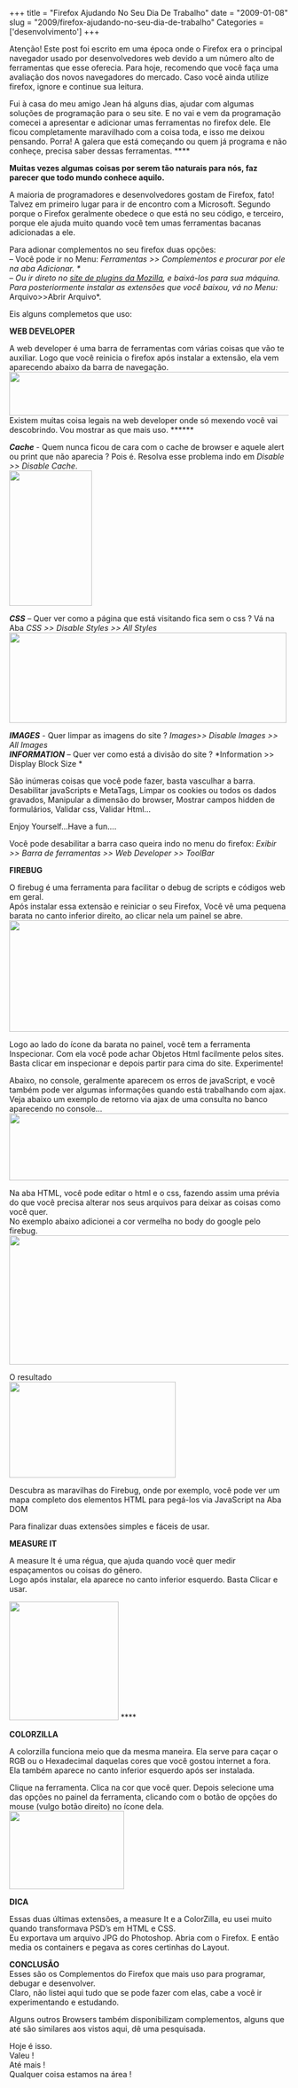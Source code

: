 +++
title = "Firefox Ajudando No Seu Dia De Trabalho"
date = "2009-01-08"
slug = "2009/firefox-ajudando-no-seu-dia-de-trabalho"
Categories = ['desenvolvimento']
+++

<div id="atencao">
  Atenção! Este post foi escrito em uma época onde o Firefox era o principal navegador usado por desenvolvedores web devido a um número alto de ferramentas que esse oferecia. Para hoje, recomendo que você faça uma avaliação dos novos navegadores do mercado. Caso você ainda utilize firefox, ignore e continue sua leitura.
</div>


<p>Fui à casa do meu amigo Jean há alguns dias, ajudar com algumas soluções de programação para o seu site. E no vai e vem da programação comecei a apresentar e adicionar umas ferramentas no firefox dele. Ele ficou completamente maravilhado com a coisa toda, e isso me deixou pensando. Porra! A galera que está começando ou quem já programa e não conheçe, precisa saber dessas ferramentas. ****</p>

<p><strong>Muitas vezes algumas coisas por serem tão naturais para nós, faz parecer que todo mundo conhece aquilo.</strong></p>

<p>A maioria de programadores e desenvolvedores gostam de Firefox, fato!<br/>
Talvez em primeiro lugar para ir de encontro com a Microsoft. Segundo porque o Firefox geralmente obedece o que está no seu código, e terceiro, porque ele ajuda muito quando você tem umas ferramentas bacanas adicionadas a ele.</p>

<p>Para adionar complementos no seu firefox duas opções:<br/>
&#8211; Você pode ir no Menu: <em>Ferramentas >> Complementos e procurar por ele na aba Adicionar. *<br/>
&#8211; Ou ir direto no <a href="https://addons.mozilla.org/pt-BR/firefox/">site de plugins da Mozilla</a>, e baixá-los para sua máquina. Para posteriormente instalar as extensões que você baixou, vá no Menu: </em>Arquivo>>Abrir Arquivo*.</p>

<p>Eis alguns complemetos que uso: <!--more--></p>

<p><strong>WEB DEVELOPER</strong></p>

<p>A web developer é uma barra de ferramentas com várias coisas que vão te auxiliar. Logo que você reinicia o firefox após instalar a extensão, ela vem aparecendo abaixo da barra de navegação. <a href="../../assets/uploads/2009/01/post0.jpg"><img class="alignnone size-full wp-image-23" title="post0" src="../../assets/uploads/2009/01/post0.jpg" alt="" width="627" height="79" /></a> Existem muitas coisa legais na web developer onde só mexendo você vai descobrindo. Vou mostrar as que mais uso. ******</p>

<p><em><strong>Cache</strong> </em>- Quem nunca ficou de cara com o cache de browser e aquele alert ou print que não aparecia ? Pois é. Resolva esse problema indo em <em>Disable >> Disable Cache</em>.<br/>
<a href="../../assets/uploads/2009/01/post.jpg"><img class="alignnone size-full wp-image-24" title="post" src="../../assets/uploads/2009/01/post.jpg" alt="" width="149" height="244" /></a><br style='clear: both;' /></p>

<p><strong><em>CSS</em></strong> &#8211; Quer ver como a página que está visitando fica sem o css ? Vá na Aba <em>CSS >> Disable Styles >> All Styles</em><br/>
<a href="../../assets/uploads/2009/01/post1.jpg"><img class="alignnone size-full wp-image-25" title="post1" src="../../assets/uploads/2009/01/post1.jpg" alt="" width="500" height="163" /></a><br style='clear: both;' /></p>

<p><em><strong>IMAGES</strong> </em>- Quer limpar as imagens do site ? <em>Images>> Disable Images >> All Images</em> <strong><em><br/>
INFORMATION</em></strong> &#8211; Quer ver como está a divisão do site ? *Information >> Display Block Size *</p>

<p>São inúmeras coisas que você pode fazer, basta vasculhar a barra. Desabilitar javaScripts e MetaTags, Limpar os cookies ou todos os dados gravados, Manipular a dimensão do browser, Mostrar campos hidden de formulários, Validar css, Validar Html&#8230;</p>

<p>Enjoy Yourself&#8230;Have a fun&#8230;.</p>

<p>Você pode desabilitar a barra caso queira indo no menu do firefox: <em>Exibir >> Barra de ferramentas >> Web Developer >> ToolBar</em></p>

<p><strong>FIREBUG </strong></p>

<p>O firebug é uma ferramenta para facilitar o debug de scripts e códigos web em geral.<br/>
Após instalar essa extensão e reiniciar o seu Firefox, Você vê uma pequena barata no canto inferior direito, ao clicar nela um painel se abre.<br/>
<a href="../../assets/uploads/2009/01/post2.jpg"><img class="alignnone size-full wp-image-26" title="post2" src="../../assets/uploads/2009/01/post2.jpg" alt="" width="604" height="201" /></a><br style='clear: both;' /></p>

<p>Logo ao lado do ícone da barata no painel, você tem a ferramenta Inspecionar. Com ela você pode achar Objetos Html facilmente pelos sites.<br/>
Basta clicar em inspecionar e depois partir para cima do site. Experimente!</p>

<p>Abaixo, no console, geralmente aparecem os erros de javaScript, e você também pode ver algumas informações quando está trabalhando com ajax.<br/>
Veja abaixo um exemplo de retorno via ajax de uma consulta no banco aparecendo no console&#8230;<br/>
<a href="../../assets/uploads/2009/01/post4.jpg"><img class="alignnone size-full wp-image-27" title="post4" src="../../assets/uploads/2009/01/post4.jpg" alt="" width="632" height="121" /></a><br style='clear: both;' /></p>

<p>Na aba HTML, você pode editar o html e o css, fazendo assim uma prévia do que você precisa alterar nos seus arquivos para deixar as coisas como você quer.<br/>
No exemplo abaixo adicionei a cor vermelha no body do google pelo firebug.<br/>
<a href="../../assets/uploads/2009/01/post5.jpg"><img class="alignnone size-full wp-image-28" title="post5" src="../../assets/uploads/2009/01/post5.jpg" alt="" width="636" height="233" /></a><br style='clear: both;' /></p>

<p>O resultado<br/>
<a href="../../assets/uploads/2009/01/post6.jpg"><img class="alignnone size-medium wp-image-29" title="post6" src="../../assets/uploads/2009/01/post6.jpg" alt="" width="300" height="173" /></a><br style='clear: both;' /></p>

<p>Descubra as maravilhas do Firebug, onde por exemplo, você pode ver um mapa completo dos elementos HTML para pegá-los via JavaScript na Aba DOM</p>

<p>Para finalizar duas extensões simples e fáceis de usar.</p>

<p><strong>MEASURE IT </strong></p>

<p>A measure It é uma régua, que ajuda quando você quer medir espaçamentos ou coisas do gênero.<br/>
Logo após instalar, ela aparece no canto inferior esquerdo. Basta Clicar e usar.</p>

<p><a href="../../assets/uploads/2009/01/post7.jpg"><img class="alignnone size-full wp-image-30" title="post7" src="../../assets/uploads/2009/01/post7.jpg" alt="" width="197" height="214" /></a> ****<br style='clear: both;' /></p>

<p><strong>COLORZILLA</strong></p>

<p>A colorzilla funciona meio que da mesma maneira. Ela serve para caçar o RGB ou o Hexadecimal daquelas cores que você gostou internet a fora.<br/>
Ela também aparece no canto inferior esquerdo após ser instalada.</p>

<p>Clique na ferramenta. Clica na cor que você quer. Depois selecione uma das opções no painel da ferramenta, clicando com o botão de opções do mouse (vulgo botão direito) no ícone dela.<br/>
<a href="../../assets/uploads/2009/01/post8.jpg"><img class="alignnone size-full wp-image-31" title="post8" src="../../assets/uploads/2009/01/post8.jpg" alt="" width="207" height="141" /></a><br style='clear: both;' /></p>

<p><strong>DICA</strong></p>

<p>Essas duas últimas extensões, a measure It e a ColorZilla, eu usei muito quando transformava PSD&#8217;s em HTML e CSS.<br/>
Eu exportava um arquivo JPG do Photoshop. Abria com o Firefox. E então media os containers e pegava as cores certinhas do Layout.</p>

<p><strong>CONCLUSÃO</strong><br/>
Esses são os Complementos do Firefox que mais uso para programar, debugar e desenvolver.<br/>
Claro, não listei aqui tudo que se pode fazer com elas, cabe a você ir experimentando e estudando.</p>

<p>Alguns outros Browsers também disponibilizam complementos, alguns que até são similares aos vistos aqui, dê uma pesquisada.</p>

<p>Hoje é isso.<br/>
Valeu !<br/>
Até mais !<br/>
Qualquer coisa estamos na área !</p>
